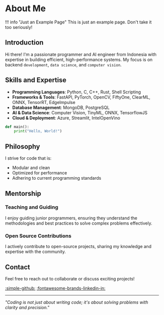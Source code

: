 # About Me

!!! info "Just an Example Page"
    This is just an example page. Don't take it too seriously!

## Introduction
Hi there! I'm a passionate programmer and AI engineer from Indonesia with expertise in building efficient, high-performance systems. My focus is on backend `development`, `data science`, and `computer vision`.

## Skills and Expertise
- **Programming Languages**: Python, C, C++, Rust, Shell Scripting
- **Frameworks & Tools**: FastAPI, PyTorch, OpenCV, FiftyOne, ClearML, ONNX, TensorRT, EdgeImpulse
- **Database Management**: MongoDB, PostgreSQL
- **AI & Data Science**: Computer Vision, TinyML, ONNX, TensorflowJS
- **Cloud & Deployment**: Azure, Streamlit, IntelOpenVino


```python title="hello.py"
def main():
    print("Hello, World!")
```

## Philosophy
I strive for code that is:

- Modular and clean
- Optimized for performance
- Adhering to current programming standards

## Mentorship
### Teaching and Guiding
I enjoy guiding junior programmers, ensuring they understand the methodologies and best practices to solve complex problems effectively.
### Open Source Contributions
I actively contribute to open-source projects, sharing my knowledge and expertise with the community.

## Contact
Feel free to reach out to collaborate or discuss exciting projects!

[:simple-github:](https://github.com/yourusername)    [:fontawesome-brands-linkedin-in:](https://linkedin.com/in/yourusername)


---
*"Coding is not just about writing code; it's about solving problems with clarity and precision."*
